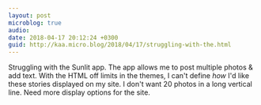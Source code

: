 ```yaml
---
layout: post
microblog: true
audio: 
date: 2018-04-17 20:12:24 +0300
guid: http://kaa.micro.blog/2018/04/17/struggling-with-the.html
---
```

Struggling with the Sunlit app. The app allows me to post multiple photos & add text. With the HTML off limits in the themes, I can't define _how_ I'd like these stories displayed on my site. I don't want 20 photos in a long vertical line. Need more display options for the site.
